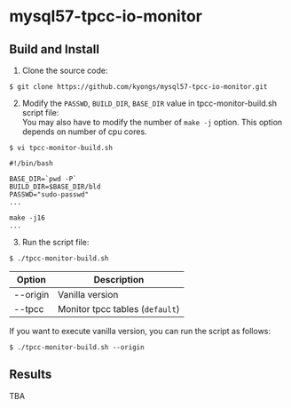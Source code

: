 # mysql57-tpcc-io-monitor

## Build and Install
1. Clone the source code:
  ```
  $ git clone https://github.com/kyongs/mysql57-tpcc-io-monitor.git
  ```

2. Modify the `PASSWD`, `BUILD_DIR`, `BASE_DIR` value in tpcc-monitor-build.sh script file: <br/>
   You may also have to modify the number of `make -j` option. This option depends on number of  cpu cores.
  ```
  $ vi tpcc-monitor-build.sh
  
  #!/bin/bash
  
  BASE_DIR=`pwd -P`
  BUILD_DIR=$BASE_DIR/bld
  PASSWD="sudo-passwd"
  ...
  
  make -j16
  ...
  ```


3. Run the script file:

```
$ ./tpcc-monitor-build.sh 
```
|Option | Description|
|---|---|
| --origin | Vanilla version |
| --tpcc | Monitor tpcc tables (`default`) | 

If you want to execute vanilla version, you can run the script as follows:
```
$ ./tpcc-monitor-build.sh --origin
```

## Results
TBA
